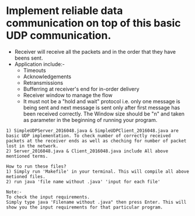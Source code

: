 # Implement reliable data communication on top of this basic UDP communication.
- Receiver will receive all the packets and in the order that they have beens sent.
- Application include:- 
	- Timeouts
	- Acknowledgements
	- Retransmissions
	- Bufferring at receiver's end for in-order delivery
	- Receiver window to manage the flow
	- It must not be a "hold and wait" protocol i.e. only one message is being sent and next message is sent only after first message has been received correctly. The Window size should be "n" and taken as parameter in the beginning of running your program.

```
1) SimpleUDPServer_2016048.java & SimpleUDPClient_2016048.java are basic UDP implementation. To check number of correctly received packets at the receiver ends as well as cheching for number of packet lost in the network.
2) Server_2016048.java & Client_2016048.java include All above mentioned terms.

How to run these files?
1) Simply run 'Makefile' in your terminal. This will compile all above metioned files.
2) run java 'file name without .java' 'input for each file'

Note:- 
To check the input requirements.
Simply type java 'Filename without .java" then press Enter. This will show you the input requirements for that particular program.
```

